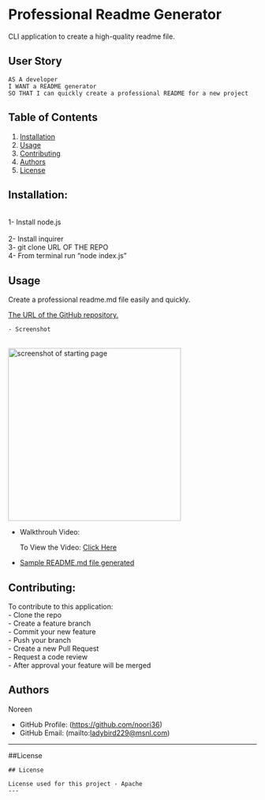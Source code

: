 # Professional Readme Generator

  CLI application to create a high-quality readme file.
  
 ## User Story
```
AS A developer
I WANT a README generator
SO THAT I can quickly create a professional README for a new project
```

 
  ## Table of Contents

  1. [Installation](#installation)
  1. [Usage](#usgae)
  3. [Contributing](#contributing)
  4. [Authors](#authors%20and%20acknowledgment)
  5. [License](#license)


  ## Installation:
  
  <br>1- Install node.js  
  <br>2- Install inquirer
  <br>3- git clone URL OF THE REPO
  <br>4- From terminal run “node index.js”
 

  ## Usage
  Create a professional readme.md file easily and quickly.

  [The URL of the GitHub repository.](https://github.com/noori36/Professional-README-Generator)
  
    - Screenshot
  <br><img src="./assests/images/screen.png" alt="screenshot of starting page" width="350"/>
  
  - Walkthrouh Video:

    <p>To View the Video: <a href="https://drive.google.com/file/d/1z143MG2gltlaBp-d7DmlggEckM6AAdLm/preview"> Click Here</a></p>
    
  - <p><a href="./ReadmeGenerator.md">Sample README.md file generated</a></p>
 

  ## Contributing:
  To contribute to this application:
  <br> - Clone the repo 
  <br> - Create a feature branch 
  <br> - Commit your new feature 
  <br> - Push your branch 
  <br> - Create a new Pull Request 
  <br> - Request a code review 
  <br> - After approval your feature will be merged

  
  ## Authors

  Noreen
  * GitHub Profile: (https://github.com/noori36)
  * GitHub Email: (mailto:ladybird229@msnl.com)
  

  ---

  ##License

  
    ## License

    License used for this project - Apache
    ---

